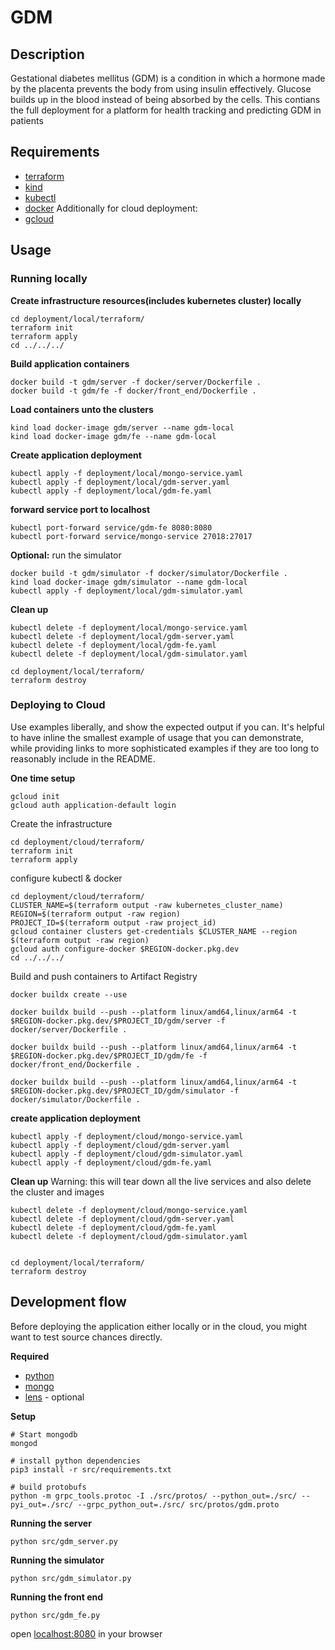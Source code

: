 # GDM 


## Description
Gestational diabetes mellitus (GDM)  is a condition in which a hormone made by the placenta prevents the body from using insulin effectively. Glucose builds up in the blood instead of being absorbed by the cells. This contians the full deployment for a platform for health tracking and predicting GDM in patients


## Requirements
* [terraform](https://developer.hashicorp.com/terraform/tutorials/aws-get-started/install-cli)
* [kind](https://kind.sigs.k8s.io/docs/user/quick-start/)
* [kubectl](https://kubernetes.io/docs/tasks/tools/#kubectl)
* [docker](https://docs.docker.com/engine/install/)
Additionally for cloud deployment:
* [gcloud](https://cloud.google.com/sdk/docs/install-sdk)



## Usage

### Running locally

**Create infrastructure resources(includes kubernetes cluster) locally**
```
cd deployment/local/terraform/
terraform init
terraform apply
cd ../../../
```

**Build application containers**
```
docker build -t gdm/server -f docker/server/Dockerfile .
docker build -t gdm/fe -f docker/front_end/Dockerfile .
```

**Load containers unto the clusters**
```
kind load docker-image gdm/server --name gdm-local
kind load docker-image gdm/fe --name gdm-local
```

**Create application deployment**
```
kubectl apply -f deployment/local/mongo-service.yaml
kubectl apply -f deployment/local/gdm-server.yaml
kubectl apply -f deployment/local/gdm-fe.yaml
```

**forward service port to localhost**
```
kubectl port-forward service/gdm-fe 8080:8080
kubectl port-forward service/mongo-service 27018:27017
```

**Optional:** run the simulator
```
docker build -t gdm/simulator -f docker/simulator/Dockerfile .
kind load docker-image gdm/simulator --name gdm-local
kubectl apply -f deployment/local/gdm-simulator.yaml 
```

**Clean up**

```
kubectl delete -f deployment/local/mongo-service.yaml
kubectl delete -f deployment/local/gdm-server.yaml
kubectl delete -f deployment/local/gdm-fe.yaml
kubectl delete -f deployment/local/gdm-simulator.yaml 

cd deployment/local/terraform/
terraform destroy
```
### Deploying to Cloud
Use examples liberally, and show the expected output if you can. It's helpful to have inline the smallest example of usage that you can demonstrate, while providing links to more sophisticated examples if they are too long to reasonably include in the README.

**One time setup**
```
gcloud init
gcloud auth application-default login
```

Create the infrastructure
```
cd deployment/cloud/terraform/
terraform init
terraform apply
```
configure kubectl & docker 
```
cd deployment/cloud/terraform/
CLUSTER_NAME=$(terraform output -raw kubernetes_cluster_name)
REGION=$(terraform output -raw region)
PROJECT_ID=$(terraform output -raw project_id)
gcloud container clusters get-credentials $CLUSTER_NAME --region $(terraform output -raw region)
gcloud auth configure-docker $REGION-docker.pkg.dev
cd ../../../
```


Build and push containers to Artifact Registry
```
docker buildx create --use

docker buildx build --push --platform linux/amd64,linux/arm64 -t $REGION-docker.pkg.dev/$PROJECT_ID/gdm/server -f docker/server/Dockerfile .

docker buildx build --push --platform linux/amd64,linux/arm64 -t $REGION-docker.pkg.dev/$PROJECT_ID/gdm/fe -f docker/front_end/Dockerfile .

docker buildx build --push --platform linux/amd64,linux/arm64 -t $REGION-docker.pkg.dev/$PROJECT_ID/gdm/simulator -f docker/simulator/Dockerfile .
```

**create application deployment**
```
kubectl apply -f deployment/cloud/mongo-service.yaml
kubectl apply -f deployment/cloud/gdm-server.yaml
kubectl apply -f deployment/cloud/gdm-simulator.yaml
kubectl apply -f deployment/cloud/gdm-fe.yaml

```

**Clean up**
Warning: this will tear down all the live services and also delete the cluster and images
```
kubectl delete -f deployment/cloud/mongo-service.yaml
kubectl delete -f deployment/cloud/gdm-server.yaml
kubectl delete -f deployment/cloud/gdm-fe.yaml
kubectl delete -f deployment/cloud/gdm-simulator.yaml 


cd deployment/local/terraform/
terraform destroy
```


## Development flow

Before deploying the application either locally or in the cloud, you might want to test source chances directly. 

**Required**
* [python](https://www.python.org/downloads/)
* [mongo](https://www.mongodb.com/try/download/atlascli)
* [lens](https://k8slens.dev/desktop.html) - optional

**Setup**
```
# Start mongodb
mongod

# install python dependencies
pip3 install -r src/requirements.txt

# build protobufs
python -m grpc_tools.protoc -I ./src/protos/ --python_out=./src/ --pyi_out=./src/ --grpc_python_out=./src/ src/protos/gdm.proto
```

**Running the server**
```
python src/gdm_server.py
```

**Running the simulator**
```
python src/gdm_simulator.py
```

**Running the front end**
```
python src/gdm_fe.py
```
open [localhost:8080](http://localhost:8080) in your browser 